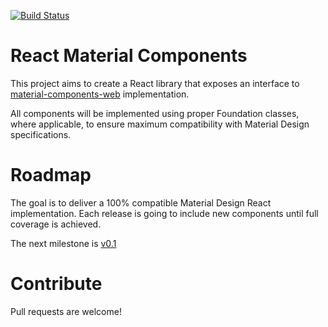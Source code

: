 [![Build Status](https://travis-ci.org/mewa/react-material-components-web.svg?branch=development)](https://travis-ci.org/mewa/react-material-components-web)

# React Material Components

This project aims to create a React library that exposes an interface to [material-components-web](https://github.com/material-components/material-components-web) implementation.

All components will be implemented using proper Foundation classes, where applicable, to ensure maximum compatibility with Material Design specifications. 

# Roadmap

The goal is to deliver a 100% compatible Material Design React implementation. 
Each release is going to include new components until full coverage is achieved.

The next milestone is [v0.1](https://github.com/mewa/react-material-components-web/milestone/1)

# Contribute

Pull requests are welcome!